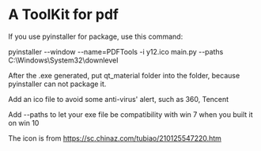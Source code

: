 # A ToolKit for pdf

If you use pyinstaller for package, use this command:

pyinstaller --window --name=PDFTools -i y12.ico main.py --paths C:\Windows\System32\downlevel

After the .exe generated, put qt_material folder into the folder, because pyinstaller can not package it.

Add an ico file to avoid some anti-virus' alert, such as 360, Tencent

Add --paths to let your exe file be compatibility with win 7 when you built it on win 10

The icon is from https://sc.chinaz.com/tubiao/210125547220.htm
